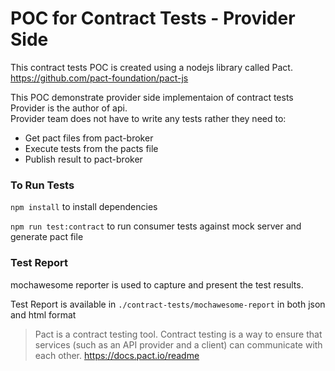 # POC for Contract Tests - Provider Side 
This contract tests POC is created using a nodejs library called Pact.  
https://github.com/pact-foundation/pact-js

This POC demonstrate provider side implementaion of contract tests  
Provider is the author of api.  
Provider team does not have to write any tests rather they need to:    
 - Get pact files from pact-broker
 - Execute tests from the pacts file
 - Publish result to pact-broker  


### To Run Tests
`npm install` to install dependencies  

`npm run test:contract` to run consumer tests against mock server and generate pact file


### Test Report
mochawesome reporter is used to capture and present the test results.

Test Report is available in `./contract-tests/mochawesome-report` in both json and html format

> Pact is a contract testing tool. Contract testing is a way to ensure that services (such as an API provider and a client) can communicate with each other.
> https://docs.pact.io/readme 